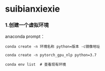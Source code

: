 # suibianxiexie
### 1.创建一个虚拟环境
anaconda prompt：

```anaconda
conda create -n 环境名称 python=版本 -c镜像地址
```

```
conda create -n pytorch_gpu_nlp python=3.7
```

```
conda env list  # 查看现有环境
```
